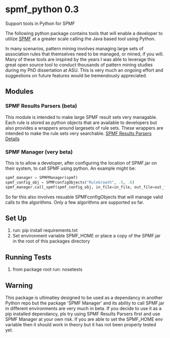 # spmf_python 0.3
Support tools in Python for SPMF

The following python package contains tools that will enable a developer to utilize [SPMF](http://www.philippe-fournier-viger.com/spmf/) at a greater scale calling the Java based tool using Python.

In many scenarios, pattern mining involves managing large sets of association rules that themselves need to be managed, or mined, if you will.  Many of these tools are inspired by the years I was able to leverage this great open source tool to conduct thousands of pattern mining studies during my PhD dissertation at ASU.  This is very much an ongoing effort and suggestions on future features would be tremendously appreciated.

## Modules

### SPMF Results Parsers (beta)
This module is intended to make large SPMF result sets very managable.  Each rule is stored as python objects that are available to developers but also provides a wrappers around largesets of rule sets.  These wrappers are intended to make the rule sets very searchable.  [SPMF Results Parsers Details](/spmf_python/spmf_parser/PARSER_README.md)

### SPMF Manager (very beta)
This is to allow a developer, after configuring the location of SPMF.jar on their system, to call SPMF using python.  An example might be:

```python
spmf_manager = SPMFManager(spmf)
spmf_config_obj = SPMFconfigObjects("RuleGrowth", .5, .6)
spmf_manager.call_spmf(spmf_config_obj, in_file=in_file, out_file=out_file, over_write_ouput=True)
```
So far this also involves resuable SPMFconfigObjects that will manage valid calls to the algorithms.  Only a few algorithms are supported so far.

## Set Up

1. run: pip install requirements.txt
2. Set environment variable SPMF_HOME *or* place a copy of the SPMF.jar in the root of this packages directory

## Running Tests

1. from package root run: nosetests

## Warning
This package is ultimatley designed to be used as a dependancy in another Python repo but the package 'SPMF Manager' and its ability to call SPMF.jar in different environments are very much in beta.  If you decide to use it as a pip installed dependancy, pls try using SPMF Results Parsers first and use SPMF Manager at your own risk.  If you are able to set the SPMF_HOME env variable then it should work in theory but it has not been properly tested yet.
